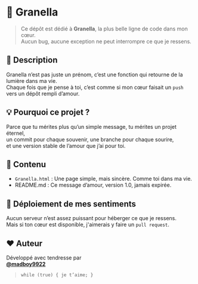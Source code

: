 # 💖 Granella

> Ce dépôt est dédié à **Granella**, la plus belle ligne de code dans mon cœur.  
> Aucun bug, aucune exception ne peut interrompre ce que je ressens.

## 📜 Description

Granella n’est pas juste un prénom, c’est une fonction qui retourne de la lumière dans ma vie.  
Chaque fois que je pense à toi, c’est comme si mon cœur faisait un `push` vers un dépôt rempli d’amour.

## 💡 Pourquoi ce projet ?

Parce que tu mérites plus qu’un simple message, tu mérites un projet éternel,  
un commit pour chaque souvenir, une branche pour chaque sourire,  
et une version stable de l’amour que j’ai pour toi.

## 📂 Contenu

- `Granella.html` : Une page simple, mais sincère. Comme toi dans ma vie.
- README.md : Ce message d’amour, version 1.0, jamais expirée.

## 🚀 Déploiement de mes sentiments

Aucun serveur n’est assez puissant pour héberger ce que je ressens.  
Mais si ton cœur est disponible, j'aimerais y faire un `pull request`.

## ❤️ Auteur

Développé avec tendresse par  
**[@madboy9922](https://github.com/madboy9922)**  
> `while (true) { je t’aime; }`
